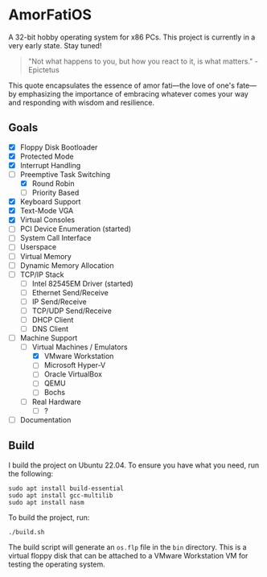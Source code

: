 # AmorFatiOS

A 32-bit hobby operating system for x86 PCs. This project is currently in a very
early state. Stay tuned!

> "Not what happens to you, but how you react to it, is what matters."
> -Epictetus

This quote encapsulates the essence of amor fati—the love of one's fate—by
emphasizing the importance of embracing whatever comes your way and responding
with wisdom and resilience.

## Goals

- [x] Floppy Disk Bootloader
- [x] Protected Mode
- [x] Interrupt Handling
- [ ] Preemptive Task Switching
  - [x] Round Robin
  - [ ] Priority Based
- [x] Keyboard Support
- [x] Text-Mode VGA
- [x] Virtual Consoles
- [ ] PCI Device Enumeration (started)
- [ ] System Call Interface
- [ ] Userspace
- [ ] Virtual Memory
- [ ] Dynamic Memory Allocation
- [ ] TCP/IP Stack
  - [ ] Intel 82545EM Driver (started)
  - [ ] Ethernet Send/Receive
  - [ ] IP Send/Receive
  - [ ] TCP/UDP Send/Receive
  - [ ] DHCP Client
  - [ ] DNS Client
- [ ] Machine Support
  - [ ] Virtual Machines / Emulators
    - [x] VMware Workstation
    - [ ] Microsoft Hyper-V
    - [ ] Oracle VirtualBox
    - [ ] QEMU
    - [ ] Bochs
  - [ ] Real Hardware
    - [ ] ?
- [ ] Documentation

## Build

I build the project on Ubuntu 22.04. To ensure you have what you need, run the
following:

```
sudo apt install build-essential
sudo apt install gcc-multilib
sudo apt install nasm
```

To build the project, run:

```
./build.sh
```

The build script will generate an `os.flp` file in the `bin` directory. This
is a virtual floppy disk that can be attached to a VMware Workstation VM for
testing the operating system.
